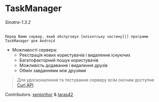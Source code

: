 # TaskManager

###### Sinatra-1.3.2

    Перед Вами сервер, який обслуговує [клієнтську частину][] програми TaskManager для Android
[клієнтську частину]: https://github.com/paul-ihnatolia/taskmanager

*   Можливості сервера:
    *   Реєстрація нових користувачів і видалення існуючих
    *   Багатофакторний пошук користувачів
    *   Можливість додавання і видалення друзів
    *   Обмін завданнями між друзями

> Для удосконалення та тестування серверу всім охочим доступне [Curl API](/seniorihor/task_manager/blob/master/curl.api)

Contributors: [seniorihor](https://github.com/seniorihor) & [taras42](https://github.com/taras42)
